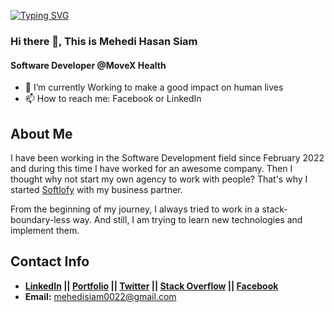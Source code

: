 [![Typing SVG](https://readme-typing-svg.demolab.com/?lines=Hi,+This+is+Mehedi+Siam;A+demand+stack😊+software+developer)](https://git.io/typing-svg)

### Hi there 👋, This is Mehedi Hasan Siam
#### Software Developer @MoveX Health


- 🌱 I’m currently Working to make a good impact on human lives
- 📫 How to reach me: Facebook or LinkedIn 


## About Me

I have been working in the Software Development field since February 2022 and during this time I have worked for an awesome company. Then I thought why not start my own agency to work with people? That's why I started [Softlofy](https://www.softlofy.com) with my business partner.

From the beginning of my journey, I always tried to work in a stack-boundary-less way. And still, I am trying to learn new technologies and implement them.



## Contact Info

* **[LinkedIn](https://www.linkedin.com/in/mehedihsiam/) || [Portfolio](http://mehedisiam.xyz/) || [Twitter](https://twitter.com/mehedihsiam) || [Stack Overflow](https://stackoverflow.com/users/16839227) || [Facebook](https://www.facebook.com/mehedihsiam537)**
*  **Email:** mehedisiam0022@gmail.com


